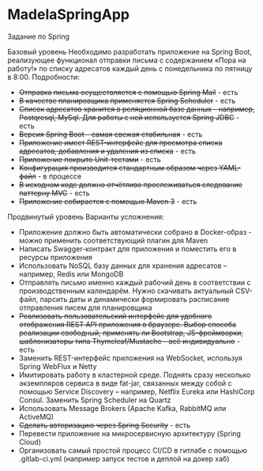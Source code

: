 # MadelaSpringApp
Задание по Spring

Базовый уровень
Необходимо разработать приложение на Spring Boot, реализующее функционал отправки письма с содержанием «Пора на работу!» по списку адресатов каждый день с понедельника по пятницу в 8:00. Подробности:
* <del>Отправка письма осуществляется с помощью Spring Mail</del> - есть
* <del>В качестве планировщика применяется Spring Scheduler</del> - есть
* <del>Список адресатов хранится в реляционной базе данных - например, Postqresql, MySql. Для работы с ней используется Spring JDBC</del> - есть
* <del>Версия Spring Boot – самая свежая стабильная</del> - есть
* <del>Приложение имеет REST-интерфейс для просмотра списка адресатов, добавления и удаления из списка</del> - есть
* <del>Приложение покрыто Unit-тестами</del> - есть
* <del>Конфигурация производится стандартным образом через YAML-файл</del> - в процессе
* <del>В исходном коде должно отчётливо прослеживаться следование паттерну MVC</del> - есть
* <del>Приложение собирается с помощью Maven 3</del> - есть

Продвинутый уровень
Варианты усложнения:
* Приложение должно быть автоматически собрано в Docker-образ - можно применить соответствующий плагин для Maven
* Написать Swagger-контракт для приложения и поместить его в ресурсы приложения
* Использовать NoSQL базу данных для хранения адресатов – например, Redis или MongoDB
* Отправлять письмо именно каждый рабочий день в соответствии с производственным календарём. Нужно скачивать актуальный CSV-файл, парсить даты и динамически формировать расписание отправления писем для планировщика
* <del>Реализовать пользовательский интерфейс для удобного отображения REST API приложения в браузере. Выбор способа реализации свободный, применять ли Bootstrap, JS-фреймворки, шаблонизаторы типа Thymeleaf/Mustache – всё индивидуально</del> - есть
* Заменить REST-интерфейс приложения на WebSocket, используя Spring WebFlux и Netty
* Имитировать работу в кластерной среде. Поднять сразу несколько экземпляров сервиса в виде fat-jar, связанных между собой с помощью Service Discovery – например, Netflix Eureka или HashiCorp Consul. Заменить Spring Scheduler на Quartz
* Использовать Message Brokers (Apache Kafka, RabbitMQ или ActiveMQ)
* <del>Сделать авторизацию через Spring Security</del> - есть
* Перевести приложение на микросервисную архитектуру (Spring Cloud)
* Организовать самый простой процесс CI/CD в гитлабе с помощью .gitlab-ci.yml
(например запуск тестов и деплой на докер хаб)

